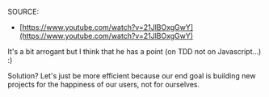 SOURCE: 
- [https://www.youtube.com/watch?v=21JlBOxgGwY](https://www.youtube.com/watch?v=21JlBOxgGwY)

It's a bit arrogant but I think that he has a point (on TDD not on Javascript...) :)

Solution? Let's just be more efficient because our end goal is building new projects for the happiness of our users, not for ourselves.